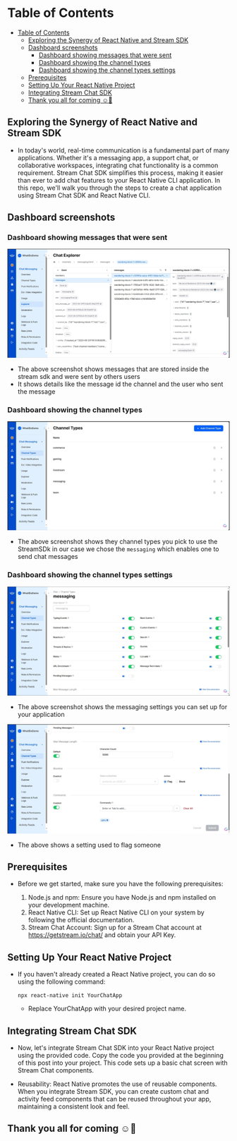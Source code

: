# Table of Contents
- [Table of Contents](#table-of-contents)
  - [Exploring the Synergy of React Native and Stream SDK](#exploring-the-synergy-of-react-native-and-stream-sdk)
  - [Dashboard screenshots](#dashboard-screenshots)
    - [Dashboard showing messages that were sent](#dashboard-showing-messages-that-were-sent)
    - [Dashboard showing the channel types](#dashboard-showing-the-channel-types)
    - [Dashboard showing the channel types settings](#dashboard-showing-the-channel-types-settings)
  - [Prerequisites](#prerequisites)
  - [Setting Up Your React Native Project](#setting-up-your-react-native-project)
  - [Integrating Stream Chat SDK](#integrating-stream-chat-sdk)
  - [Thank you all for coming ☺🥳](#thank-you-all-for-coming-)

## Exploring the Synergy of React Native and Stream SDK

- In today's world, real-time communication is a fundamental part of many applications. Whether it's a messaging app, a support chat, or collaborative workspaces, integrating chat functionality is a common requirement. Stream Chat SDK simplifies this process, making it easier than ever to add chat features to your React Native CLI application. In this repo, we'll walk you through the steps to create a chat application using Stream Chat SDK and React Native CLI.

## Dashboard screenshots

### Dashboard showing messages that were sent

![Dashboard showing messages that were sent ](./dashboard-messages.jpg)

- The above screenshot shows messages that are stored inside the stream sdk and were sent by others users
- It shows details like the message id the channel and the user who sent the message

### Dashboard showing the channel types

![Dashboard showing the channel types](./channel-type.jpg)

- The above screenshot shows they channel types you pick to use the StreamSDk in our case we chose the `messaging` which enables one to send chat messages

### Dashboard showing the channel types settings

![Dashboard showing the channel types settings](./message-channelType.jpg)

- The above screenshot shows the messaging settings you can set up for your application

![Dashboard showing the channel types settings](./mchannelType.jpg)

- The above shows a setting used to flag someone 

## Prerequisites

- Before we get started, make sure you have the following prerequisites:

   1. Node.js and npm: Ensure you have Node.js and npm installed on your development machine.
   2. React Native CLI: Set up React Native CLI on your system by following the official documentation.
   3. Stream Chat Account: Sign up for a Stream Chat account at https://getstream.io/chat/ and obtain your API Key.

## Setting Up Your React Native Project

- If you haven't already created a React Native project, you can do so using the following command:
   
   ```
   npx react-native init YourChatApp
   ```
   - Replace YourChatApp with your desired project name.

## Integrating Stream Chat SDK

- Now, let's integrate Stream Chat SDK into your React Native project using the provided code. Copy the code you provided at the beginning of this post into your project. This code sets up a basic chat screen with Stream Chat components.

- Reusability: React Native promotes the use of reusable components. When you integrate Stream SDK, you can create custom chat and activity feed components that can be reused throughout your app, maintaining a consistent look and feel.


## Thank you all for coming ☺🥳
